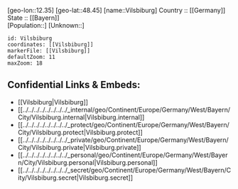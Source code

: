 ﻿---
location: [48.45,12.35] 
mapzoom: [7,12] 
mapmarker: city 
type: City
tags:
- geo/City


SpocWebEntityId: 35308
isDeleted: false
confidential: public

---
[geo-lon::12.35] 
[geo-lat::48.45] 
[name::Vilsbiburg] 
Country :: [[Germany]]  
State :: [[Bayern]]  
[Population::] 
[Unknown::] 


```leaflet
id: Vilsbiburg
coordinates: [[Vilsbiburg]] 
markerFile: [[Vilsbiburg]] 
defaultZoom: 11 
maxZoom: 18
```


## Confidential Links & Embeds: 
- [[Vilsbiburg|Vilsbiburg]]  
- [[../../../../../../../../_internal/geo/Continent/Europe/Germany/West/Bayern/City/Vilsbiburg.internal|Vilsbiburg.internal]] 
- [[../../../../../../../../_protect/geo/Continent/Europe/Germany/West/Bayern/City/Vilsbiburg.protect|Vilsbiburg.protect]] 
- [[../../../../../../../../_private/geo/Continent/Europe/Germany/West/Bayern/City/Vilsbiburg.private|Vilsbiburg.private]] 
- [[../../../../../../../../_personal/geo/Continent/Europe/Germany/West/Bayern/City/Vilsbiburg.personal|Vilsbiburg.personal]] 
- [[../../../../../../../../_secret/geo/Continent/Europe/Germany/West/Bayern/City/Vilsbiburg.secret|Vilsbiburg.secret]] 

